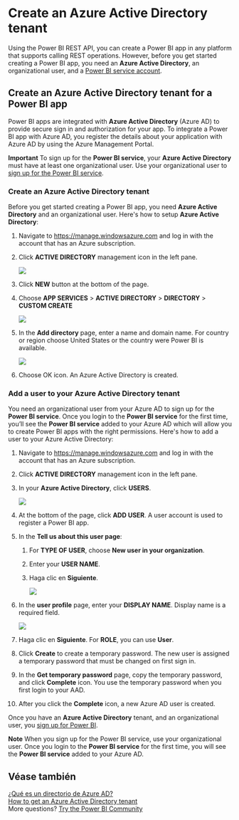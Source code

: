 <properties
   pageTitle="Create an Azure Active Directory tenant"
   description="Create an Azure Active Directory tenant"
   services="powerbi"
   documentationCenter=""
   authors="guyinacube"
   manager="mblythe"
   backup=""
   editor=""
   tags=""
   qualityFocus="no"
   qualityDate=""/>

<tags
   ms.service="powerbi"
   ms.devlang="NA"
   ms.topic="article"
   ms.tgt_pltfrm="NA"
   ms.workload="powerbi"
   ms.date="08/23/2016"
   ms.author="asaxton"/>

# Create an Azure Active Directory tenant

Using the Power BI REST API, you can create a Power BI app in any platform that supports calling REST operations. However, before you get started creating a Power BI app, you need an <bpt id="p1">**</bpt>Azure Active Directory<ept id="p1">**</ept>, an organizational user, and a <bpt id="p2">[</bpt>Power BI service account<ept id="p2">](powerbi-admin-free-with-custom-azure-directory.md)</ept>.

## Create an Azure Active Directory tenant for a Power BI app

Power BI apps are integrated with <bpt id="p1">**</bpt>Azure Active Directory<ept id="p1">**</ept> (Azure AD) to provide secure sign in and authorization for your app. To integrate a Power BI app with Azure AD, you register the details about your application with Azure AD by using the Azure Management Portal.

<bpt id="p1">**</bpt>Important<ept id="p1">**</ept> To sign up for the <bpt id="p2">**</bpt>Power BI service<ept id="p2">**</ept>, your <bpt id="p3">**</bpt>Azure Active Directory<ept id="p3">**</ept> must have at least one organizational user. Use your organizational user to <bpt id="p1">[</bpt>sign up for the Power BI service<ept id="p1">](powerbi-admin-free-with-custom-azure-directory.md)</ept>.

<a name="setup"></a>
### Create an Azure Active Directory tenant
Before you get started creating a Power BI app, you need <bpt id="p1">**</bpt>Azure Active Directory<ept id="p1">**</ept> and an organizational user. Here's how to setup <bpt id="p1">**</bpt>Azure Active Directory<ept id="p1">**</ept>:

 1. Navigate to https://manage.windowsazure.com and log in with the account that has an Azure subscription.
 2. Click <bpt id="p1">**</bpt>ACTIVE DIRECTORY<ept id="p1">**</ept> management icon in the left pane.

    ![](media/powerbi-developer-create-an-azure-active-directory-tenant/active-directory.png)

 3. Click <bpt id="p1">**</bpt>NEW<ept id="p1">**</ept> button at the bottom of the page.
 4. Choose <bpt id="p1">**</bpt>APP SERVICES<ept id="p1">**</ept><ph id="ph1"> &gt; </ph><bpt id="p2">**</bpt>ACTIVE DIRECTORY<ept id="p2">**</ept><ph id="ph2"> &gt; </ph><bpt id="p3">**</bpt>DIRECTORY<ept id="p3">**</ept><ph id="ph3"> &gt; </ph><bpt id="p4">**</bpt>CUSTOM CREATE<ept id="p4">**</ept>

    ![](media/powerbi-developer-create-an-azure-active-directory-tenant/new-ad.png)

 5. In the <bpt id="p1">**</bpt>Add directory<ept id="p1">**</ept> page, enter a name and domain name. For country or region choose United States or the country were Power BI is available.

    ![](media/powerbi-developer-create-an-azure-active-directory-tenant/add-directory.png)

 6. Choose OK icon. An Azure Active Directory is created.

<a name="newuser"></a>
### Add a user to your Azure Active Directory tenant
You need an organizational user from your Azure AD to sign up for the <bpt id="p1">**</bpt>Power BI service<ept id="p1">**</ept>. Once you login to the <bpt id="p1">**</bpt>Power BI service<ept id="p1">**</ept> for the first time, you’ll see the <bpt id="p2">**</bpt>Power BI service<ept id="p2">**</ept> added to your Azure AD which will allow you to create Power BI apps with the right permissions. Here's how to add a user to your Azure Active Directory:

1. Navigate to https://manage.windowsazure.com and log in with the account that has an Azure subscription.
2. Click <bpt id="p1">**</bpt>ACTIVE DIRECTORY<ept id="p1">**</ept> management icon in the left pane.
3. In your <bpt id="p1">**</bpt>Azure Active Directory<ept id="p1">**</ept>, click <bpt id="p2">**</bpt>USERS<ept id="p2">**</ept>.

    ![](media/powerbi-developer-create-an-azure-active-directory-tenant/add-ad-user.png)
4. At the bottom of the page, click <bpt id="p1">**</bpt>ADD USER<ept id="p1">**</ept>. A user account is used to register a Power BI app.
5. In the <bpt id="p1">**</bpt>Tell us about this user page<ept id="p1">**</ept>:

    1. For <bpt id="p1">**</bpt>TYPE OF USER<ept id="p1">**</ept>, choose <bpt id="p2">**</bpt>New user in your organization<ept id="p2">**</ept>.
    2. Enter your <bpt id="p1">**</bpt>USER NAME<ept id="p1">**</ept>.
    3. Haga clic en **Siguiente**.

        ![](media/powerbi-developer-create-an-azure-active-directory-tenant/add-ad-user2.png)

6. In the <bpt id="p1">**</bpt>user profile<ept id="p1">**</ept> page, enter your <bpt id="p2">**</bpt>DISPLAY NAME<ept id="p2">**</ept>. Display name is a required field.

    ![](media/powerbi-developer-create-an-azure-active-directory-tenant/user-profile.png)

7. Haga clic en **Siguiente**. For <bpt id="p1">**</bpt>ROLE<ept id="p1">**</ept>, you can use <bpt id="p2">**</bpt>User<ept id="p2">**</ept>.
8. Click <bpt id="p1">**</bpt>Create<ept id="p1">**</ept> to create a temporary password. The new user is assigned a temporary password that must be changed on first sign in.
9. In the <bpt id="p1">**</bpt>Get temporary password<ept id="p1">**</ept> page, copy the temporary password, and click <bpt id="p2">**</bpt>Complete<ept id="p2">**</ept> icon. You use the temporary password when you first login to your AAD.
10. After you click the <bpt id="p1">**</bpt>Complete<ept id="p1">**</ept> icon, a new Azure AD user is created.

Once you have an <bpt id="p1">**</bpt>Azure Active Directory<ept id="p1">**</ept> tenant, and an organizational user, you <bpt id="p2">[</bpt>sign up for Power BI<ept id="p2">](powerbi-admin-free-with-custom-azure-directory.md)</ept>.

<bpt id="p1">**</bpt>Note<ept id="p1">**</ept> When you sign up for the Power BI service, use your organizational user. Once you login to the <bpt id="p1">**</bpt>Power BI service<ept id="p1">**</ept> for the first time, you will see the <bpt id="p2">**</bpt>Power BI service<ept id="p2">**</ept> added to your Azure AD.

## Véase también

[¿Qué es un directorio de Azure AD?](https://msdn.microsoft.com/library/azure/jj573650.aspx)  
[How to get an Azure Active Directory tenant](https://azure.microsoft.com/documentation/articles/active-directory-howto-tenant/)  
More questions? [Try the Power BI Community](http://community.powerbi.com/)
